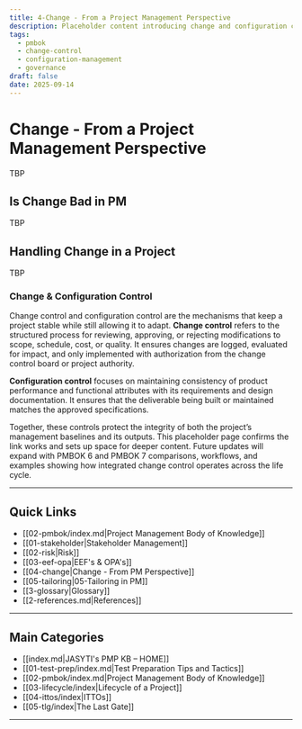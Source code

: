 ```yaml
---
title: 4-Change - From a Project Management Perspective
description: Placeholder content introducing change and configuration control in projects
tags:
  - pmbok
  - change-control
  - configuration-management
  - governance
draft: false
date: 2025-09-14
---
```


# Change - From a Project Management Perspective
TBP
## Is Change Bad in PM
TBP

## Handling Change in a Project
TBP
### Change & Configuration Control
Change control and configuration control are the mechanisms that keep a project stable while still allowing it to adapt. **Change control** refers to the structured process for reviewing, approving, or rejecting modifications to scope, schedule, cost, or quality. It ensures changes are logged, evaluated for impact, and only implemented with authorization from the change control board or project authority.  

**Configuration control** focuses on maintaining consistency of product performance and functional attributes with its requirements and design documentation. It ensures that the deliverable being built or maintained matches the approved specifications.  

Together, these controls protect the integrity of both the project’s management baselines and its outputs. This placeholder page confirms the link works and sets up space for deeper content. Future updates will expand with PMBOK 6 and PMBOK 7 comparisons, workflows, and examples showing how integrated change control operates across the life cycle.

---
## Quick Links

- [[02-pmbok/index.md|Project Management Body of Knowledge]]
- [[01-stakeholder|Stakeholder Management]]
- [[02-risk|Risk]]
- [[03-eef-opa|EEF's & OPA's]]  
- [[04-change|Change - From PM Perspective]]
- [[05-tailoring|05-Tailoring in PM]]
- [[3-glossary|Glossary]]
- [[2-references.md|References]]

---
## Main Categories

- [[index.md|JASYTI's PMP KB – HOME]]
- [[01-test-prep/index.md|Test Preparation Tips and Tactics]]
- [[02-pmbok/index.md|Project Management Body of Knowledge]] 
- [[03-lifecycle/index|Lifecycle of a Project]]
- [[04-ittos/index|ITTOs]]
- [[05-tlg/index|The Last Gate]]

---
